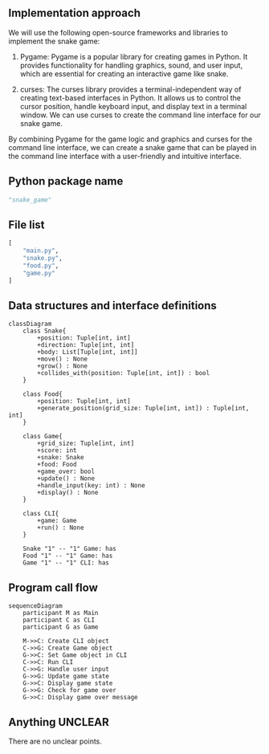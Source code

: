 ## Implementation approach
We will use the following open-source frameworks and libraries to implement the snake game:

1. Pygame: Pygame is a popular library for creating games in Python. It provides functionality for handling graphics, sound, and user input, which are essential for creating an interactive game like snake.

2. curses: The curses library provides a terminal-independent way of creating text-based interfaces in Python. It allows us to control the cursor position, handle keyboard input, and display text in a terminal window. We can use curses to create the command line interface for our snake game.

By combining Pygame for the game logic and graphics and curses for the command line interface, we can create a snake game that can be played in the command line interface with a user-friendly and intuitive interface.

## Python package name
```python
"snake_game"
```

## File list
```python
[
    "main.py",
    "snake.py",
    "food.py",
    "game.py"
]
```

## Data structures and interface definitions
```mermaid
classDiagram
    class Snake{
        +position: Tuple[int, int]
        +direction: Tuple[int, int]
        +body: List[Tuple[int, int]]
        +move() : None
        +grow() : None
        +collides_with(position: Tuple[int, int]) : bool
    }

    class Food{
        +position: Tuple[int, int]
        +generate_position(grid_size: Tuple[int, int]) : Tuple[int, int]
    }

    class Game{
        +grid_size: Tuple[int, int]
        +score: int
        +snake: Snake
        +food: Food
        +game_over: bool
        +update() : None
        +handle_input(key: int) : None
        +display() : None
    }

    class CLI{
        +game: Game
        +run() : None
    }

    Snake "1" -- "1" Game: has
    Food "1" -- "1" Game: has
    Game "1" -- "1" CLI: has
```

## Program call flow
```mermaid
sequenceDiagram
    participant M as Main
    participant C as CLI
    participant G as Game

    M->>C: Create CLI object
    C->>G: Create Game object
    G->>C: Set Game object in CLI
    C->>C: Run CLI
    C->>G: Handle user input
    G->>G: Update game state
    G->>C: Display game state
    G->>G: Check for game over
    G->>C: Display game over message
```

## Anything UNCLEAR
There are no unclear points.